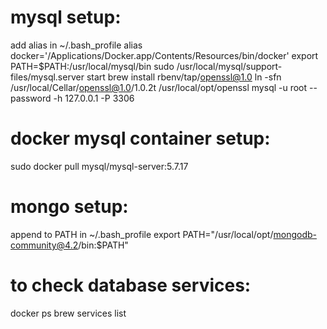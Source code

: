 # mysql setup:

add alias in ~/.bash_profile
alias docker='/Applications/Docker.app/Contents/Resources/bin/docker'
export PATH=$PATH:/usr/local/mysql/bin
sudo /usr/local/mysql/support-files/mysql.server start
brew install rbenv/tap/openssl@1.0
ln -sfn /usr/local/Cellar/openssl@1.0/1.0.2t /usr/local/opt/openssl
mysql -u root --password -h 127.0.0.1 -P 3306

# docker mysql container setup:
sudo docker pull mysql/mysql-server:5.7.17

# mongo setup:
append to PATH in ~/.bash_profile
export PATH="/usr/local/opt/mongodb-community@4.2/bin:$PATH"

# to check database services:
docker ps
brew services list
